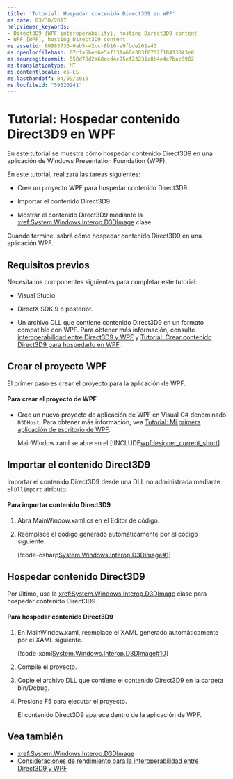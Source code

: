 ```yaml
---
title: 'Tutorial: Hospedar contenido Direct3D9 en WPF'
ms.date: 03/30/2017
helpviewer_keywords:
- Direct3D9 [WPF interoperability], hosting Direct3D9 content
- WPF [WPF], hosting Direct3D9 content
ms.assetid: 60983736-0ab5-42cc-8b16-e9fbde261a43
ms.openlocfilehash: 07cfa5bed6e5af131a60a303f0702f18413043e8
ms.sourcegitcommit: 558d78d2a68acd4c95ef23231c8b4e4c7bac3902
ms.translationtype: MT
ms.contentlocale: es-ES
ms.lasthandoff: 04/09/2019
ms.locfileid: "59320241"
---
```

# <a name="walkthrough-hosting-direct3d9-content-in-wpf"></a>Tutorial: Hospedar contenido Direct3D9 en WPF
En este tutorial se muestra cómo hospedar contenido Direct3D9 en una aplicación de Windows Presentation Foundation (WPF).  
  
 En este tutorial, realizará las tareas siguientes:  
  
-   Cree un proyecto WPF para hospedar contenido Direct3D9.  
  
-   Importar el contenido Direct3D9.  
  
-   Mostrar el contenido Direct3D9 mediante la <xref:System.Windows.Interop.D3DImage> clase.  
  
 Cuando termine, sabrá cómo hospedar contenido Direct3D9 en una aplicación WPF.  
  
## <a name="prerequisites"></a>Requisitos previos  
 Necesita los componentes siguientes para completar este tutorial:  
  
-   Visual Studio.  
  
-   DirectX SDK 9 o posterior.  
  
-   Un archivo DLL que contiene contenido Direct3D9 en un formato compatible con WPF. Para obtener más información, consulte [interoperabilidad entre Direct3D9 y WPF](wpf-and-direct3d9-interoperation.md) y [Tutorial: Crear contenido Direct3D9 para hospedarlo en WPF](walkthrough-creating-direct3d9-content-for-hosting-in-wpf.md).  
  
## <a name="creating-the-wpf-project"></a>Crear el proyecto WPF  
 El primer paso es crear el proyecto para la aplicación de WPF.  
  
#### <a name="to-create-the-wpf-project"></a>Para crear el proyecto de WPF  
  
-   Cree un nuevo proyecto de aplicación de WPF en Visual C# denominado `D3DHost`. Para obtener más información, vea [Tutorial: Mi primera aplicación de escritorio de WPF](../getting-started/walkthrough-my-first-wpf-desktop-application.md).  
  
     MainWindow.xaml se abre en el [!INCLUDE[wpfdesigner_current_short](../../../../includes/wpfdesigner-current-short-md.md)].  
  
## <a name="importing-the-direct3d9-content"></a>Importar el contenido Direct3D9  
 Importar el contenido Direct3D9 desde una DLL no administrada mediante el `DllImport` atributo.  
  
#### <a name="to-import-direct3d9-content"></a>Para importar contenido Direct3D9  
  
1. Abra MainWindow.xaml.cs en el Editor de código.  
  
2. Reemplace el código generado automáticamente por el código siguiente.  
  
     [!code-csharp[System.Windows.Interop.D3DImage#1](~/samples/snippets/csharp/VS_Snippets_Wpf/System.Windows.Interop.D3DImage/CS/window1.xaml.cs#1)]  
  
## <a name="hosting-the-direct3d9-content"></a>Hospedar contenido Direct3D9  
 Por último, use la <xref:System.Windows.Interop.D3DImage> clase para hospedar contenido Direct3D9.  
  
#### <a name="to-host-the-direct3d9-content"></a>Para hospedar contenido Direct3D9  
  
1. En MainWindow.xaml, reemplace el XAML generado automáticamente por el XAML siguiente.  
  
     [!code-xaml[System.Windows.Interop.D3DImage#10](~/samples/snippets/csharp/VS_Snippets_Wpf/System.Windows.Interop.D3DImage/CS/window1.xaml#10)]  
  
2. Compile el proyecto.  
  
3. Copie el archivo DLL que contiene el contenido Direct3D9 en la carpeta bin/Debug.  
  
4. Presione F5 para ejecutar el proyecto.  
  
     El contenido Direct3D9 aparece dentro de la aplicación de WPF.  
  
## <a name="see-also"></a>Vea también

- <xref:System.Windows.Interop.D3DImage>
- [Consideraciones de rendimiento para la interoperabilidad entre Direct3D9 y WPF](performance-considerations-for-direct3d9-and-wpf-interoperability.md)

